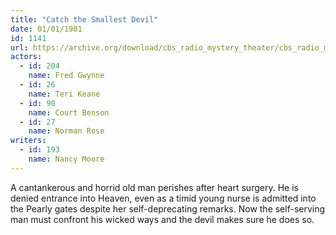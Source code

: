 ```yaml
---
title: "Catch the Smallest Devil"
date: 01/01/1981
id: 1141
url: https://archive.org/download/cbs_radio_mystery_theater/cbs_radio_mystery_theater-1101-1150.zip/cbs_radio_mystery_theater-1101-1150%2Fcbsrmt_1141_catch_the_smallest_devil.mp3
actors:  
  - id: 204
    name: Fred Gwynne  
  - id: 26
    name: Teri Keane  
  - id: 90
    name: Court Benson  
  - id: 27
    name: Norman Rose
writers:  
  - id: 193
    name: Nancy Moore
---
```

A cantankerous and horrid old man perishes after heart surgery. He is denied entrance into Heaven, even as a timid young nurse is admitted into the Pearly gates despite her self-deprecating remarks. Now the self-serving man must confront his wicked ways and the devil makes sure he does so.